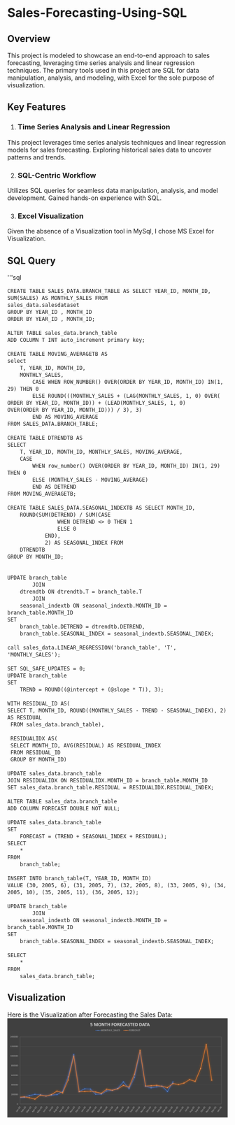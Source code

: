 # Sales-Forecasting-Using-SQL

## Overview
This project is modeled to showcase an end-to-end approach to sales forecasting, leveraging time series analysis and linear regression techniques. The primary tools used in this project are SQL for data manipulation, analysis, and modeling, with Excel for the sole purpose of visualization.

## Key Features

1. ### Time Series Analysis and Linear Regression
This project leverages time series analysis techniques and linear regression models for sales forecasting. Exploring historical sales data to uncover patterns and trends.

2. ### SQL-Centric Workflow
Utilizes SQL queries for seamless data manipulation, analysis, and model development. Gained hands-on experience with SQL.

3. ### Excel Visualization
Given the absence of a Visualization tool in MySql, I chose MS Excel for Visualization.

## SQL Query


'''sql
    
    CREATE TABLE SALES_DATA.BRANCH_TABLE AS SELECT YEAR_ID, MONTH_ID, SUM(SALES) AS MONTHLY_SALES FROM
    sales_data.salesdataset
    GROUP BY YEAR_ID , MONTH_ID
    ORDER BY YEAR_ID , MONTH_ID;
    
    ALTER TABLE sales_data.branch_table
    ADD COLUMN T INT auto_increment primary key;
    
    CREATE TABLE MOVING_AVERAGETB AS
    select 
    	T, YEAR_ID, MONTH_ID,
    	MONTHLY_SALES,
    		CASE WHEN ROW_NUMBER() OVER(ORDER BY YEAR_ID, MONTH_ID) IN(1, 29) THEN 0 
    		ELSE ROUND(((MONTHLY_SALES + (LAG(MONTHLY_SALES, 1, 0) OVER( ORDER BY YEAR_ID, MONTH_ID)) + (LEAD(MONTHLY_SALES, 1, 0)     OVER(ORDER BY YEAR_ID, MONTH_ID))) / 3), 3)
    		END AS MOVING_AVERAGE
    FROM SALES_DATA.BRANCH_TABLE;
    
    CREATE TABLE DTRENDTB AS
    SELECT 
    	T, YEAR_ID, MONTH_ID, MONTHLY_SALES, MOVING_AVERAGE,
        CASE
    		WHEN row_number() OVER(ORDER BY YEAR_ID, MONTH_ID) IN(1, 29) THEN 0
            ELSE (MONTHLY_SALES - MOVING_AVERAGE)
            END AS DETREND
    FROM MOVING_AVERAGETB;
    
    CREATE TABLE SALES_DATA.SEASONAL_INDEXTB AS SELECT MONTH_ID,
        ROUND(SUM(DETREND) / SUM(CASE
                    WHEN DETREND <> 0 THEN 1
                    ELSE 0
                END),
                2) AS SEASONAL_INDEX FROM
        DTRENDTB
    GROUP BY MONTH_ID;
    
    
    UPDATE branch_table
            JOIN
        dtrendtb ON dtrendtb.T = branch_table.T
            JOIN
        seasonal_indextb ON seasonal_indextb.MONTH_ID = branch_table.MONTH_ID 
    SET 
        branch_table.DETREND = dtrendtb.DETREND,
        branch_table.SEASONAL_INDEX = seasonal_indextb.SEASONAL_INDEX;
    
    call sales_data.LINEAR_REGRESSION('branch_table', 'T', 'MONTHLY_SALES');
    
    SET SQL_SAFE_UPDATES = 0;
    UPDATE branch_table 
    SET 
        TREND = ROUND((@intercept + (@slope * T)), 3);
    
    WITH RESIDUAL_ID AS(
    SELECT T, MONTH_ID, ROUND((MONTHLY_SALES - TREND - SEASONAL_INDEX), 2) AS RESIDUAL
     FROM sales_data.branch_table),
     
     RESIDUALIDX AS(
     SELECT MONTH_ID, AVG(RESIDUAL) AS RESIDUAL_INDEX
     FROM RESIDUAL_ID
     GROUP BY MONTH_ID)
     
    UPDATE sales_data.branch_table
    JOIN RESIDUALIDX ON RESIDUALIDX.MONTH_ID = branch_table.MONTH_ID
    SET sales_data.branch_table.RESIDUAL = RESIDUALIDX.RESIDUAL_INDEX;
    
    ALTER TABLE sales_data.branch_table
    ADD COLUMN FORECAST DOUBLE NOT NULL;
    
    UPDATE sales_data.branch_table 
    SET 
        FORECAST = (TREND + SEASONAL_INDEX + RESIDUAL);
    SELECT 
        *
    FROM
        branch_table;
    
    INSERT INTO branch_table(T, YEAR_ID, MONTH_ID)
    VALUE (30, 2005, 6), (31, 2005, 7), (32, 2005, 8), (33, 2005, 9), (34, 2005, 10), (35, 2005, 11), (36, 2005, 12);
    
    UPDATE branch_table
            JOIN
        seasonal_indextb ON seasonal_indextb.MONTH_ID = branch_table.MONTH_ID 
    SET 
        branch_table.SEASONAL_INDEX = seasonal_indextb.SEASONAL_INDEX;
    
    SELECT 
        *
    FROM
        sales_data.branch_table;

## Visualization
 Here is the Visualization after Forecasting the Sales Data:
 ![My Image](https://github.com/miteshbhardiya/Sales-Forecasting-Using-SQL/blob/main/graph1.png?raw=true)



    
    
